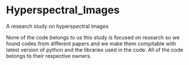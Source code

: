 # Hyperspectral_Images
A research study on hyperspectral images

None of the code belongs to us this study is focused on research so we found codes from different papers and we make them compitable with latest version of python and the libraries used in the code. All of the code belongs to their respective owners.
